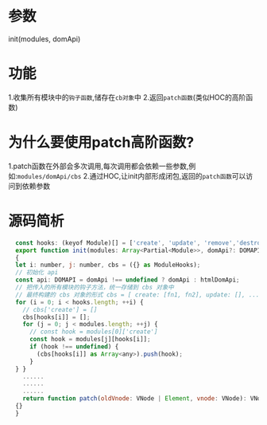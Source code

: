 
# 参数

init(modules, domApi)

# 功能

1.收集所有模块中的`钩子函数`,储存在`cb对象`中
2.返回`patch函数`(类似HOC的高阶函数)

# 为什么要使用patch高阶函数?

1.patch函数在外部会多次调用,每次调用都会依赖一些参数,例如:`modules/domApi/cbs`
2.通过HOC,让init内部形成闭包,返回的`patch函数`可以访问到依赖参数

# 源码简析

```jsx
  const hooks: (keyof Module)[] = ['create', 'update', 'remove','destroy', 'pre', 'post'];
  export function init(modules: Array<Partial<Module>>, domApi?: DOMAPI)
  {
  let i: number, j: number, cbs = ({} as ModuleHooks);
  // 初始化 api
  const api: DOMAPI = domApi !== undefined ? domApi : htmlDomApi;
  // 把传入的所有模块的钩子方法，统一存储到 cbs 对象中
  // 最终构建的 cbs 对象的形式 cbs = [ create: [fn1, fn2], update: [], ...]
  for (i = 0; i < hooks.length; ++i) {
    // cbs['create'] = []
    cbs[hooks[i]] = [];
    for (j = 0; j < modules.length; ++j) {
      // const hook = modules[0]['create']
      const hook = modules[j][hooks[i]];
      if (hook !== undefined) {
        (cbs[hooks[i]] as Array<any>).push(hook);
      }
  } }
    ......
    ......
    ......
    return function patch(oldVnode: VNode | Element, vnode: VNode): VNode
  {}
  }
```
